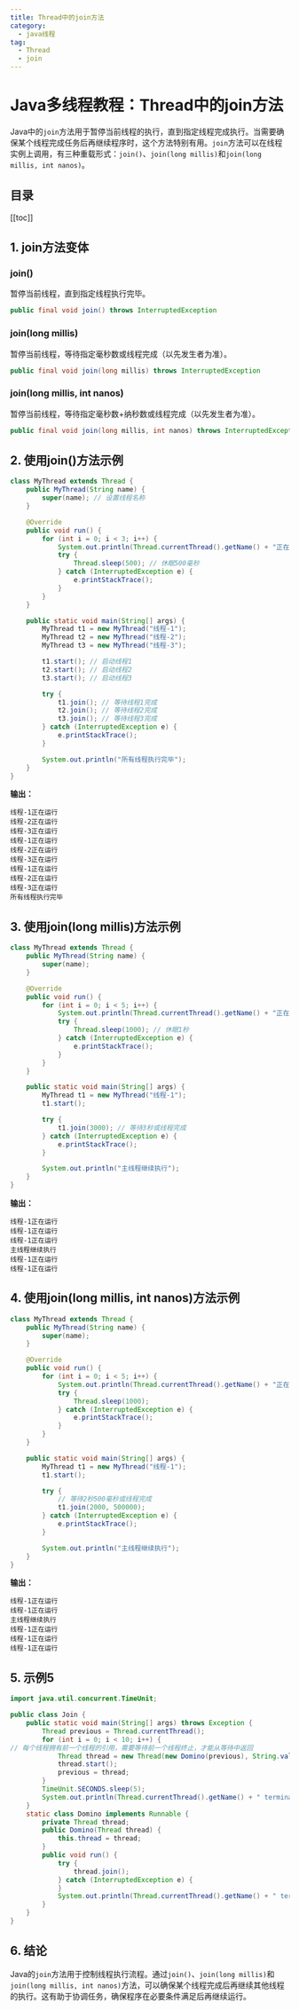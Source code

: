 ```yaml
---
title: Thread中的join方法
category:
  - java线程
tag:
  - Thread
  - join
---
```


# Java多线程教程：Thread中的join方法

Java中的`join`方法用于暂停当前线程的执行，直到指定线程完成执行。当需要确保某个线程完成任务后再继续程序时，这个方法特别有用。`join`方法可以在线程实例上调用，有三种重载形式：`join()`、`join(long millis)`和`join(long millis, int nanos)`。

## 目录

[[toc]]


## 1. join方法变体

### join()

暂停当前线程，直到指定线程执行完毕。

```java
public final void join() throws InterruptedException
```

### join(long millis)

暂停当前线程，等待指定毫秒数或线程完成（以先发生者为准）。

```java
public final void join(long millis) throws InterruptedException
```

### join(long millis, int nanos)

暂停当前线程，等待指定毫秒数+纳秒数或线程完成（以先发生者为准）。

```java
public final void join(long millis, int nanos) throws InterruptedException
```

## 2. 使用join()方法示例

```java
class MyThread extends Thread {
    public MyThread(String name) {
        super(name); // 设置线程名称
    }

    @Override
    public void run() {
        for (int i = 0; i < 3; i++) {
            System.out.println(Thread.currentThread().getName() + "正在运行");
            try {
                Thread.sleep(500); // 休眠500毫秒
            } catch (InterruptedException e) {
                e.printStackTrace();
            }
        }
    }

    public static void main(String[] args) {
        MyThread t1 = new MyThread("线程-1");
        MyThread t2 = new MyThread("线程-2");
        MyThread t3 = new MyThread("线程-3");

        t1.start(); // 启动线程1
        t2.start(); // 启动线程2
        t3.start(); // 启动线程3

        try {
            t1.join(); // 等待线程1完成
            t2.join(); // 等待线程2完成
            t3.join(); // 等待线程3完成
        } catch (InterruptedException e) {
            e.printStackTrace();
        }

        System.out.println("所有线程执行完毕");
    }
}
```

**输出：**
```
线程-1正在运行
线程-2正在运行
线程-3正在运行
线程-1正在运行
线程-2正在运行
线程-3正在运行
线程-1正在运行
线程-2正在运行
线程-3正在运行
所有线程执行完毕
```

## 3. 使用join(long millis)方法示例

```java
class MyThread extends Thread {
    public MyThread(String name) {
        super(name);
    }

    @Override
    public void run() {
        for (int i = 0; i < 5; i++) {
            System.out.println(Thread.currentThread().getName() + "正在运行");
            try {
                Thread.sleep(1000); // 休眠1秒
            } catch (InterruptedException e) {
                e.printStackTrace();
            }
        }
    }

    public static void main(String[] args) {
        MyThread t1 = new MyThread("线程-1");
        t1.start();

        try {
            t1.join(3000); // 等待3秒或线程完成
        } catch (InterruptedException e) {
            e.printStackTrace();
        }

        System.out.println("主线程继续执行");
    }
}
```

**输出：**
```
线程-1正在运行
线程-1正在运行
线程-1正在运行
主线程继续执行
线程-1正在运行
线程-1正在运行
```

## 4. 使用join(long millis, int nanos)方法示例

```java
class MyThread extends Thread {
    public MyThread(String name) {
        super(name);
    }

    @Override
    public void run() {
        for (int i = 0; i < 5; i++) {
            System.out.println(Thread.currentThread().getName() + "正在运行");
            try {
                Thread.sleep(1000);
            } catch (InterruptedException e) {
                e.printStackTrace();
            }
        }
    }

    public static void main(String[] args) {
        MyThread t1 = new MyThread("线程-1");
        t1.start();

        try {
            // 等待2秒500毫秒或线程完成
            t1.join(2000, 500000);
        } catch (InterruptedException e) {
            e.printStackTrace();
        }

        System.out.println("主线程继续执行");
    }
}
```

**输出：**
```
线程-1正在运行
线程-1正在运行
主线程继续执行
线程-1正在运行
线程-1正在运行
线程-1正在运行
```

## 5. 示例5

```java
import java.util.concurrent.TimeUnit;

public class Join {
    public static void main(String[] args) throws Exception {
        Thread previous = Thread.currentThread();
        for (int i = 0; i < 10; i++) {
// 每个线程拥有前一个线程的引用，需要等待前一个线程终止，才能从等待中返回
            Thread thread = new Thread(new Domino(previous), String.valueOf(i));
            thread.start();
            previous = thread;
        }
        TimeUnit.SECONDS.sleep(5);
        System.out.println(Thread.currentThread().getName() + " terminate.");
    }
    static class Domino implements Runnable {
        private Thread thread;
        public Domino(Thread thread) {
            this.thread = thread;
        }
        public void run() {
            try {
                thread.join();
            } catch (InterruptedException e) {
            }
            System.out.println(Thread.currentThread().getName() + " terminate.");
        }
    }
}
```

## 6. 结论

Java的`join`方法用于控制线程执行流程。通过`join()`、`join(long millis)`和`join(long millis, int nanos)`方法，可以确保某个线程完成后再继续其他线程的执行。这有助于协调任务，确保程序在必要条件满足后再继续运行。